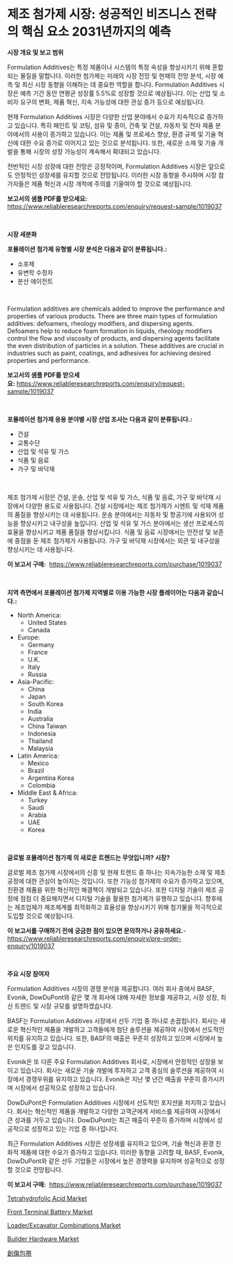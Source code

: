 <p><h1>제조 첨가제 시장: 성공적인 비즈니스 전략의 핵심 요소 2031년까지의 예측</h1></p><p><strong>시장 개요 및 보고 범위</strong></p>
<p><p>Formulation Additives는 특정 제품이나 시스템의 특정 속성을 향상시키기 위해 혼합되는 물질을 말합니다. 이러한 첨가제는 미래의 시장 전망 및 현재의 전망 분석, 시장 예측 및 최신 시장 동향을 이해하는 데 중요한 역할을 합니다. Formulation Additives 시장은 예측 기간 동안 연평균 성장률 5.5%로 성장할 것으로 예상됩니다. 이는 산업 및 소비자 요구의 변화, 제품 혁신, 지속 가능성에 대한 관심 증가 등으로 예상됩니다.</p><p>현재 Formulation Additives 시장은 다양한 산업 분야에서 수요가 지속적으로 증가하고 있습니다. 특히 페인트 및 코팅, 섬유 및 종이, 건축 및 건설, 자동차 및 전자 제품 분야에서의 사용이 증가하고 있습니다. 이는 제품 및 프로세스 향상, 환경 규제 및 기술 혁신에 대한 수요 증가로 이어지고 있는 것으로 분석됩니다. 또한, 새로운 소재 및 기술 개발을 통해 시장의 성장 가능성이 계속해서 확대되고 있습니다.</p><p>전반적인 시장 성장에 대한 전망은 긍정적이며, Formulation Additives 시장은 앞으로도 안정적인 성장세를 유지할 것으로 전망됩니다. 이러한 시장 동향을 주시하며 시장 참가자들은 제품 혁신과 시장 개척에 주의를 기울여야 할 것으로 예상됩니다.</p></p>
<p><strong>보고서의 샘플 PDF를 받으세요:</strong> <a href="https://www.reliableresearchreports.com/enquiry/request-sample/1019037">https://www.reliableresearchreports.com/enquiry/request-sample/1019037</a></p>
<p>&nbsp;</p>
<p><strong>시장 세분화</strong></p>
<p><strong>포뮬레이션 첨가제 유형별 시장 분석은 다음과 같이 분류됩니다.:</strong></p>
<p><ul><li>소포제</li><li>유변학 수정자</li><li>분산 에이전트</li></ul></p>
<p>&nbsp;</p>
<p><p>Formulation additives are chemicals added to improve the performance and properties of various products. There are three main types of formulation additives: defoamers, rheology modifiers, and dispersing agents. Defoamers help to reduce foam formation in liquids, rheology modifiers control the flow and viscosity of products, and dispersing agents facilitate the even distribution of particles in a solution. These additives are crucial in industries such as paint, coatings, and adhesives for achieving desired properties and performance.</p></p>
<p><strong>보고서의 샘플 PDF를 받으세요:</strong>&nbsp;<a href="https://www.reliableresearchreports.com/enquiry/request-sample/1019037">https://www.reliableresearchreports.com/enquiry/request-sample/1019037</a></p>
<p>&nbsp;</p>
<p><strong> 포뮬레이션 첨가제 응용 분야별 시장 산업 조사는 다음과 같이 분류됩니다.:</strong></p>
<p><ul><li>건설</li><li>교통수단</li><li>산업 및 석유 및 가스</li><li>식품 및 음료</li><li>가구 및 바닥재</li></ul></p>
<p>&nbsp;</p>
<p><p>제조 첨가제 시장은 건설, 운송, 산업 및 석유 및 가스, 식품 및 음료, 가구 및 바닥재 시장에서 다양한 용도로 사용됩니다. 건설 시장에서는 제조 첨가제가 시멘트 및 석재 제품의 품질을 향상시키는 데 사용됩니다. 운송 분야에서는 자동차 및 항공기에 사용되어 성능을 향상시키고 내구성을 높입니다. 산업 및 석유 및 가스 분야에서는 생산 프로세스의 효율을 향상시키고 제품 품질을 향상시킵니다. 식품 및 음료 시장에서는 안전성 및 보존에 중점을 둔 제조 첨가제가 사용됩니다. 가구 및 바닥재 시장에서는 외관 및 내구성을 향상시키는 데 사용됩니다.</p></p>
<p><strong>이 보고서 구매:</strong>&nbsp; <a href="https://www.reliableresearchreports.com/purchase/1019037">https://www.reliableresearchreports.com/purchase/1019037</a></p>
<p>&nbsp;</p>
<p><strong>지역 측면에서 포뮬레이션 첨가제 지역별로 이용 가능한 시장 플레이어는 다음과 같습니다.:</strong></p>
<p><ul>
    <li>
        North America:
        <ul>
            <li>United States</li>
            <li>Canada</li>
        </ul>
    </li>
    <li>
        Europe:
        <ul>
            <li>Germany</li>
            <li>France</li>
            <li>U.K.</li>
            <li>Italy</li>
            <li>Russia</li>
        </ul>
    </li>
    <li>
        Asia-Pacific:
        <ul>
            <li>China</li>
            <li>Japan</li>
            <li>South Korea</li>
            <li>India</li>
            <li>Australia</li>
            <li>China Taiwan</li>
            <li>Indonesia</li>
            <li>Thailand</li>
            <li>Malaysia</li>
        </ul>
    </li>
    <li>
        Latin America:
        <ul>
            <li>Mexico</li>
            <li>Brazil</li>
            <li>Argentina Korea</li>
            <li>Colombia</li>
        </ul>
    </li>
    <li>
        Middle East & Africa:
        <ul>
            <li>Turkey</li>
            <li>Saudi</li>
            <li>Arabia</li>
            <li>UAE</li>
            <li>Korea</li>
        </ul>
    </li>
    </ul></p>
<p>&nbsp;</p>
<p><strong>글로벌 포뮬레이션 첨가제 의 새로운 트렌드는 무엇입니까? 시장?</strong></p>
<p><p>글로벌 제조 첨가제 시장에서의 신흥 및 현재 트렌드 중 하나는 지속가능한 소재 및 제조 공정에 대한 관심이 높아지는 것입니다. 또한 기능성 첨가제의 수요가 증가하고 있으며, 친환경 제품을 위한 혁신적인 해결책이 개발되고 있습니다. 또한 디지털 기술이 제조 공정에 점점 더 중요해지면서 디지털 기술을 활용한 첨가제가 유행하고 있습니다. 향후에는 제조업체가 제조체계를 최적화하고 효율성을 향상시키기 위해 첨가물을 적극적으로 도입할 것으로 예상됩니다.</p></p>
<p><strong>이 보고서를 구매하기 전에 궁금한 점이 있으면 문의하거나 공유하세요.</strong>- <a href="https://www.reliableresearchreports.com/enquiry/pre-order-enquiry/1019037">https://www.reliableresearchreports.com/enquiry/pre-order-enquiry/1019037</a></p>
<p>&nbsp;</p>
<p><strong>주요 시장 참여자</strong></p>
<p><p>Formulation Additives 시장의 경쟁 분석을 제공합니다. 여러 회사 중에서 BASF, Evonik, DowDuPont와 같은 몇 개 회사에 대해 자세한 정보를 제공하고, 시장 성장, 최신 트렌드 및 시장 규모를 설명하겠습니다. </p><p>BASF는 Formulation Additives 시장에서 선두 기업 중 하나로 손꼽힙니다. 회사는 새로운 혁신적인 제품을 개발하고 고객들에게 첨단 솔루션을 제공하여 시장에서 선도적인 위치를 유지하고 있습니다. 또한, BASF의 매출은 꾸준히 성장하고 있으며 시장에서 높은 인지도를 갖고 있습니다.</p><p>Evonik은 또 다른 주요 Formulation Additives 회사로, 시장에서 안정적인 성장을 보이고 있습니다. 회사는 새로운 기술 개발에 투자하고 고객 중심의 솔루션을 제공하여 시장에서 경쟁우위를 유지하고 있습니다. Evonik은 지난 몇 년간 매출을 꾸준히 증가시키며 시장에서 성공적으로 성장하고 있습니다.</p><p>DowDuPont은 Formulation Additives 시장에서 선도적인 포지션을 차지하고 있습니다. 회사는 혁신적인 제품을 개발하고 다양한 고객군에게 서비스를 제공하여 시장에서 큰 성과를 거두고 있습니다. DowDuPont는 최근 매출이 꾸준히 증가하며 시장에서 성공적으로 성장하고 있는 기업 중 하나입니다.</p><p>최근 Formulation Additives 시장은 성장세를 유지하고 있으며, 기술 혁신과 환경 친화적 제품에 대한 수요가 증가하고 있습니다. 이러한 동향을 고려할 때, BASF, Evonik, DowDuPont와 같은 선두 기업들은 시장에서 높은 경쟁력을 유지하며 성공적으로 성장할 것으로 전망됩니다.</p></p>
<p><strong>이 보고서 구매:</strong>&nbsp;&nbsp;<a href="https://www.reliableresearchreports.com/purchase/1019037">https://www.reliableresearchreports.com/purchase/1019037</a></p>
<p><p><a href="https://angry-finch-aaf.notion.site/Tetrahydrofolic-Acid-Market-Provides-a-Comprehensive-Analysis-Including-a-Macro-Overview-of-the-Mark-bfe0130934a64cd29a18a4cdfd96e6e7">Tetrahydrofolic Acid Market</a></p><p><a href="https://view.publitas.com/reportprime-1/front-terminal-battery-market-research-report-unlocks-analysis-on-the-market-financial-status-market-size-and-market-revenue-upto-2031/">Front Terminal Battery Market</a></p><p><a href="https://issuu.com/reportprime-2/docs/loaderexcavator-combinations-market-size-2030.pptx">Loader/Excavator Combinations Market</a></p><p><a href="https://github.com/FassouRP/Market-Research-Report-List-3/blob/main/builder-hardware-market.md">Builder Hardware Market</a></p><p><a href="https://github.com/nxboeu02965442/Market-Research-Report-List-1/blob/main/3815981189461.md">創傷包帯</a></p></p>
